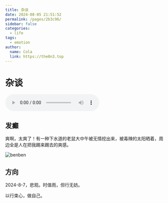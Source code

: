 ```yaml
---
title: 杂谈
date: 2024-08-05 21:51:52
permalink: /pages/2b3c96/
sidebar: false
categories:
  - life
tags:
  - emotion
author: 
  name: Cola
  link: https://the0n3.top
---
```

# 杂谈

<audio id="audio" controls>
    <source src="https://the0n3.top/medias/mp3/meet.mp3" type="audio/mpeg">
</audio>

## 发癫

爽啊，太爽了！有一种下水道的老鼠大中午被无情挖出来，被毒辣的太阳晒着，周边全是人在把我踢来踢去的爽感。

![benben](https://the0n3.top/medias/emotion/3.jpg)

## 方向

2024-8-7，悲观。时值雨，但行无妨。

以行束心，做自己。